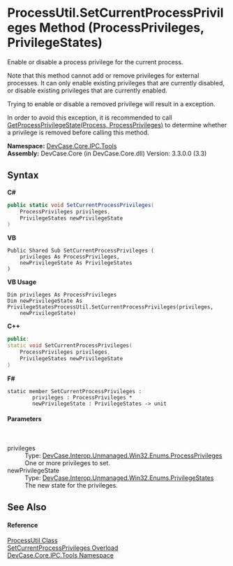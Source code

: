 # ProcessUtil.SetCurrentProcessPrivileges Method (ProcessPrivileges, PrivilegeStates)
 

Enable or disable a process privilege for the current process. 

 Note that this method cannot add or remove privileges for external processes. It can only enable existing privileges that are currently disabled, or disable existing privileges that are currently enabled. 

 Trying to enable or disable a removed privilege will result in a exception. 

 In order to avoid this exception, it is recommended to call <a href="M_DevCase_Core_IPC_Tools_ProcessUtil_GetProcessPrivilegeState">GetProcessPrivilegeState(Process, ProcessPrivileges)</a> to determine whether a privilege is removed before calling this method.

**Namespace:**&nbsp;<a href="N_DevCase_Core_IPC_Tools">DevCase.Core.IPC.Tools</a><br />**Assembly:**&nbsp;DevCase.Core (in DevCase.Core.dll) Version: 3.3.0.0 (3.3)

## Syntax

**C#**<br />
``` C#
public static void SetCurrentProcessPrivileges(
	ProcessPrivileges privileges,
	PrivilegeStates newPrivilegeState
)
```

**VB**<br />
``` VB
Public Shared Sub SetCurrentProcessPrivileges ( 
	privileges As ProcessPrivileges,
	newPrivilegeState As PrivilegeStates
)
```

**VB Usage**<br />
``` VB Usage
Dim privileges As ProcessPrivileges
Dim newPrivilegeState As PrivilegeStatesProcessUtil.SetCurrentProcessPrivileges(privileges, 
	newPrivilegeState)
```

**C++**<br />
``` C++
public:
static void SetCurrentProcessPrivileges(
	ProcessPrivileges privileges, 
	PrivilegeStates newPrivilegeState
)
```

**F#**<br />
``` F#
static member SetCurrentProcessPrivileges : 
        privileges : ProcessPrivileges * 
        newPrivilegeState : PrivilegeStates -> unit 

```


#### Parameters
&nbsp;<dl><dt>privileges</dt><dd>Type: <a href="T_DevCase_Interop_Unmanaged_Win32_Enums_ProcessPrivileges">DevCase.Interop.Unmanaged.Win32.Enums.ProcessPrivileges</a><br />One or more privileges to set.</dd><dt>newPrivilegeState</dt><dd>Type: <a href="T_DevCase_Interop_Unmanaged_Win32_Enums_PrivilegeStates">DevCase.Interop.Unmanaged.Win32.Enums.PrivilegeStates</a><br />The new state for the privileges.</dd></dl>

## See Also


#### Reference
<a href="T_DevCase_Core_IPC_Tools_ProcessUtil">ProcessUtil Class</a><br /><a href="Overload_DevCase_Core_IPC_Tools_ProcessUtil_SetCurrentProcessPrivileges">SetCurrentProcessPrivileges Overload</a><br /><a href="N_DevCase_Core_IPC_Tools">DevCase.Core.IPC.Tools Namespace</a><br />